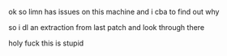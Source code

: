 ok so limn has issues on this machine and i cba to find out why

so i dl an extraction from last patch and look through there

holy fuck this is stupid